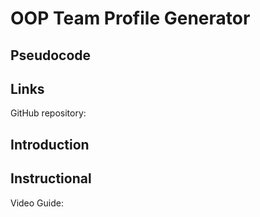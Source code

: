# OOP Team Profile Generator 

## Pseudocode 







## Links 
GitHub repository:

## Introduction 

## Instructional 
Video Guide: 